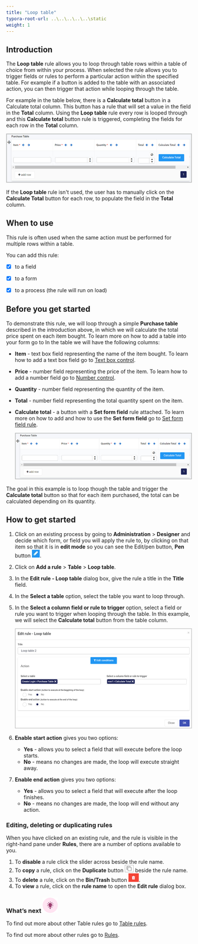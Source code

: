 ```yaml
---
title: "Loop table"
typora-root-url: ..\..\..\..\..\static
weight: 1
---
```


## Introduction

The **Loop table** rule allows you to loop through table rows within a table of choice from within your process. When selected the rule allows you to trigger fields or rules to perform a particular action within the specified table. For example if a button is added to the table with an associated action, you can then trigger that action while looping through the table. 

For example in the table below, there is a **Calculate total** button in a Calculate total column. This button has a rule that will set a value in the field in the **Total** column. Using the **Loop table** rule every row is looped through and this **Calculate total** button rule is triggered, completing the fields for each row in the **Total** column.

![Edit rule - purchase table](/images/loop-table-purchase-table.jpg)

If the **Loop table** rule isn't used, the user has to manually click on the **Calculate Total** button for each row, to populate the field in the **Total** column. 



## When to use 

This rule is often used when the same action must be performed for multiple rows within a table.

You can add this rule:

- [x] to a field
- [x] to a form 
- [x] to a process (the rule will run on load)



## Before you get started

To demonstrate this rule, we will loop through a simple **Purchase table** described in the introduction above, in which we will calculate the total price spent on each item bought. To learn more on how to add a table into your form go to In the table we will have the following columns:

- **Item** - text box field representing the name of the item bought. To learn how to add a text box field go to [Text box control](/platform/controls/input/textbox/).

- **Price** - number field representing the price of the item. To learn how to add a number field go to [Number control](/platform/controls/input/number/).

- **Quantity** - number field representing the quantity of the item.

- **Total** - number field representing the total quantity spent on the item.

- **Calculate total** - a button with a **Set form field** rule attached. To learn more on how to add and how to use the **Set form field** go to [Set form field rule](/platform/rules/data/set-form-field/).

  ![Edit rule - purchase table](/images/loop-table-purchase-table.jpg)

The goal in this example is to loop though the table and trigger the **Calculate total** button so that for each item purchased, the total can be calculated depending on its quantity.

## How to get started

1. Click on an existing process by going to **Administration** > **Designer** and decide which form, or field you will apply the rule to, by clicking on that item so that it is in **edit mode** so you can see the Edit/pen button, **Pen** button ![Pen button](/images/penicon.png).

2. Click on **Add a rule** > **Table** > **Loop table**.

3. In the **Edit rule - Loop table** dialog box, give the rule a title in the **Title** field.

4. In the **Select a table** option, select the table you want to loop through.

5. In the **Select a column field or rule to trigger** option, select a field or rule you want to trigger when looping through the table. In this example, we will select the **Calculate total** button from the table column.

   ![Edit rule - loop table](/images/loop-table-edit-rule.jpg)

6. **Enable start action** gives you two options:

   - **Yes** - allows you to select a field that will execute before the loop starts.
   - **No** - means no changes are made, the loop will execute straight away.

7. **Enable end action** gives you two options: 

   - **Yes** - allows you to select a field that will execute after the loop finishes.
   - **No** - means no changes are made, the loop will end without any action.

### Editing, deleting or duplicating rules

When you have clicked on an existing rule, and the rule is visible in the right-hand pane under **Rules**, there are a number of options available to you.

1. To **disable** a rule click the slider across beside the rule name.
2. To **copy** a rule, click on the **Duplicate** button ![Duplicate button](/images/duplicate-button.jpg) beside the rule name.
3. To **delete** a rule, click on the **Bin/Trash** button ![Bin/Trash button](/images/bin.png).
4. To **view** a rule, click on the **rule name** to open the **Edit rule** dialog box.

### What’s next ![Idea icon](/images/18.png)

To find out more about other Table rules go to [Table rules](/platform/rules/tables/).

To find out more about other rules go to [Rules](/platform/rules/).

